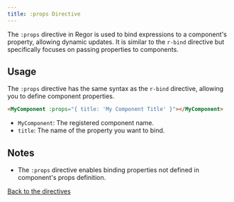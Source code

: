 ```yaml
---
title: :props Directive
---
```



The `:props` directive in Regor is used to bind expressions to a component's property, allowing dynamic updates. It is similar to the `r-bind` directive but specifically focuses on passing properties to components.

## Usage

The `:props` directive has the same syntax as the `r-bind` directive, allowing you to define component properties.

```html
<MyComponent :props="{ title: 'My Component Title' }"></MyComponent>
```

- `MyComponent`: The registered component name.
- `title`: The name of the property you want to bind.

## Notes

- The `:props` directive enables binding properties not defined in component's props definition.

[Back to the directives](/directives/directives)
